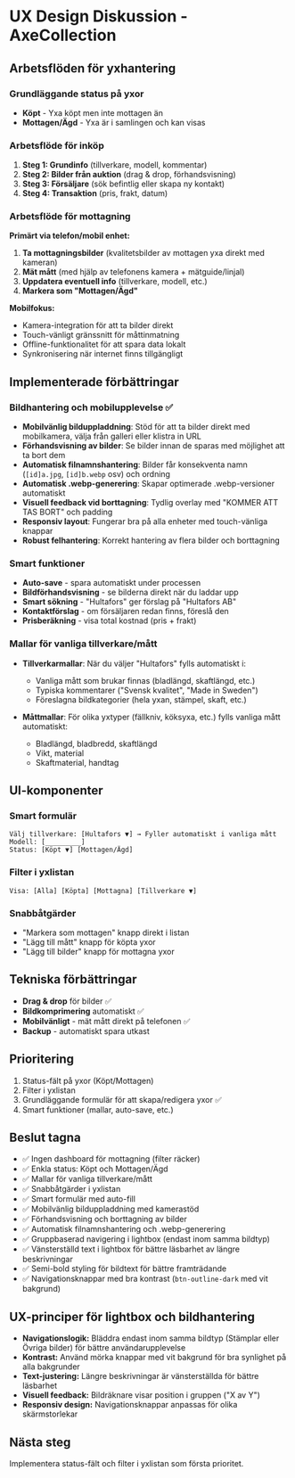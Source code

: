 # UX Design Diskussion - AxeCollection

## Arbetsflöden för yxhantering

### Grundläggande status på yxor
- **Köpt** - Yxa köpt men inte mottagen än
- **Mottagen/Ägd** - Yxa är i samlingen och kan visas

### Arbetsflöde för inköp
1. **Steg 1: Grundinfo** (tillverkare, modell, kommentar)
2. **Steg 2: Bilder från auktion** (drag & drop, förhandsvisning)
3. **Steg 3: Försäljare** (sök befintlig eller skapa ny kontakt)
4. **Steg 4: Transaktion** (pris, frakt, datum)

### Arbetsflöde för mottagning
**Primärt via telefon/mobil enhet:**
1. **Ta mottagningsbilder** (kvalitetsbilder av mottagen yxa direkt med kameran)
2. **Mät mått** (med hjälp av telefonens kamera + mätguide/linjal)
3. **Uppdatera eventuell info** (tillverkare, modell, etc.)
4. **Markera som "Mottagen/Ägd"**

**Mobilfokus:**
- Kamera-integration för att ta bilder direkt
- Touch-vänligt gränssnitt för måttinmatning
- Offline-funktionalitet för att spara data lokalt
- Synkronisering när internet finns tillgängligt

## Implementerade förbättringar

### Bildhantering och mobilupplevelse ✅
- **Mobilvänlig bilduppladdning**: Stöd för att ta bilder direkt med mobilkamera, välja från galleri eller klistra in URL
- **Förhandsvisning av bilder**: Se bilder innan de sparas med möjlighet att ta bort dem
- **Automatisk filnamnshantering**: Bilder får konsekventa namn (`[id]a.jpg`, `[id]b.webp` osv) och ordning
- **Automatisk .webp-generering**: Skapar optimerade .webp-versioner automatiskt
- **Visuell feedback vid borttagning**: Tydlig overlay med "KOMMER ATT TAS BORT" och padding
- **Responsiv layout**: Fungerar bra på alla enheter med touch-vänliga knappar
- **Robust felhantering**: Korrekt hantering av flera bilder och borttagning

### Smart funktioner
- **Auto-save** - spara automatiskt under processen
- **Bildförhandsvisning** - se bilderna direkt när du laddar upp
- **Smart sökning** - "Hultafors" ger förslag på "Hultafors AB"
- **Kontaktförslag** - om försäljaren redan finns, föreslå den
- **Prisberäkning** - visa total kostnad (pris + frakt)

### Mallar för vanliga tillverkare/mått
- **Tillverkarmallar**: När du väljer "Hultafors" fylls automatiskt i:
  - Vanliga mått som brukar finnas (bladlängd, skaftlängd, etc.)
  - Typiska kommentarer ("Svensk kvalitet", "Made in Sweden")
  - Föreslagna bildkategorier (hela yxan, stämpel, skaft, etc.)

- **Måttmallar**: För olika yxtyper (fällkniv, köksyxa, etc.) fylls vanliga mått automatiskt:
  - Bladlängd, bladbredd, skaftlängd
  - Vikt, material
  - Skaftmaterial, handtag

## UI-komponenter

### Smart formulär
```
Välj tillverkare: [Hultafors ▼] → Fyller automatiskt i vanliga mått
Modell: [_________]
Status: [Köpt ▼] [Mottagen/Ägd]
```

### Filter i yxlistan
```
Visa: [Alla] [Köpta] [Mottagna] [Tillverkare ▼]
```

### Snabbåtgärder
- "Markera som mottagen" knapp direkt i listan
- "Lägg till mått" knapp för köpta yxor
- "Lägg till bilder" knapp för mottagna yxor

## Tekniska förbättringar
- **Drag & drop** för bilder ✅
- **Bildkomprimering** automatiskt ✅
- **Mobilvänligt** - mät mått direkt på telefonen ✅
- **Backup** - automatiskt spara utkast

## Prioritering
1. Status-fält på yxor (Köpt/Mottagen)
2. Filter i yxlistan
3. Grundläggande formulär för att skapa/redigera yxor ✅
4. Smart funktioner (mallar, auto-save, etc.)

## Beslut tagna
- ✅ Ingen dashboard för mottagning (filter räcker)
- ✅ Enkla status: Köpt och Mottagen/Ägd
- ✅ Mallar för vanliga tillverkare/mått
- ✅ Snabbåtgärder i yxlistan
- ✅ Smart formulär med auto-fill
- ✅ Mobilvänlig bilduppladdning med kamerastöd
- ✅ Förhandsvisning och borttagning av bilder
- ✅ Automatisk filnamnshantering och .webp-generering
- ✅ Gruppbaserad navigering i lightbox (endast inom samma bildtyp)
- ✅ Vänsterställd text i lightbox för bättre läsbarhet av längre beskrivningar
- ✅ Semi-bold styling för bildtext för bättre framträdande
- ✅ Navigationsknappar med bra kontrast (`btn-outline-dark` med vit bakgrund)

## UX-principer för lightbox och bildhantering
- **Navigationslogik:** Bläddra endast inom samma bildtyp (Stämplar eller Övriga bilder) för bättre användarupplevelse
- **Kontrast:** Använd mörka knappar med vit bakgrund för bra synlighet på alla bakgrunder
- **Text-justering:** Längre beskrivningar är vänsterställda för bättre läsbarhet
- **Visuell feedback:** Bildräknare visar position i gruppen ("X av Y")
- **Responsiv design:** Navigationsknappar anpassas för olika skärmstorlekar

## Nästa steg
Implementera status-fält och filter i yxlistan som första prioritet. 
